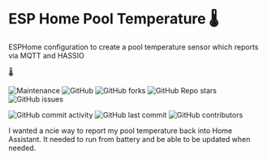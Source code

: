# ESP Home Pool Temperature 🌡️
ESPHome configuration to create a pool temperature sensor which reports via MQTT and HASSIO

<!-- PROJECT SHIELDS -->🌡️
![Maintenance](https://img.shields.io/maintenance/yes/2023)
![GitHub](https://img.shields.io/github/license/virtuallytd/esphome-pooltemp)
![GitHub forks](https://img.shields.io/github/forks/virtuallytd/esphome-pooltemp?style=social)
![GitHub Repo stars](https://img.shields.io/github/stars/virtuallytd/esphome-pooltemp?style=social)
![GitHub issues](https://img.shields.io/github/issues/virtuallytd/esphome-pooltemp)

![GitHub commit activity](https://img.shields.io/github/commit-activity/y/virtuallytd/esphome-pooltemp)
![GitHub last commit](https://img.shields.io/github/last-commit/virtuallytd/esphome-pooltemp)
![GitHub contributors](https://img.shields.io/github/contributors/virtuallytd/esphome-pooltemp)

I wanted a ncie way to report my pool temperature back into Home Assistant. It needed to run from battery and be able to be updated when needed.
